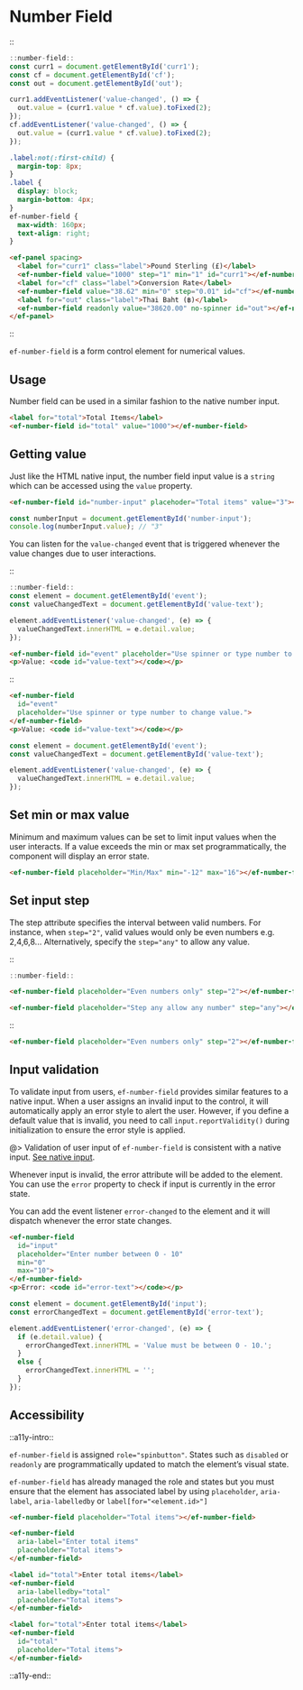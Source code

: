 <!--
type: page
title: Number Field
location: ./elements/number-field
layout: default
-->

# Number Field
::
```javascript
::number-field::
const curr1 = document.getElementById('curr1');
const cf = document.getElementById('cf');
const out = document.getElementById('out');

curr1.addEventListener('value-changed', () => {
  out.value = (curr1.value * cf.value).toFixed(2);
});
cf.addEventListener('value-changed', () => {
  out.value = (curr1.value * cf.value).toFixed(2);
});
```
```css
.label:not(:first-child) {
  margin-top: 8px;
}
.label {
  display: block;
  margin-bottom: 4px;
}
ef-number-field {
  max-width: 160px;
  text-align: right;
}
```
```html
<ef-panel spacing>
  <label for="curr1" class="label">Pound Sterling (£)</label>
  <ef-number-field value="1000" step="1" min="1" id="curr1"></ef-number-field>
  <label for="cf" class="label">Conversion Rate</label>
  <ef-number-field value="38.62" min="0" step="0.01" id="cf"></ef-number-field>
  <label for="out" class="label">Thai Baht (฿)</label>
  <ef-number-field readonly value="38620.00" no-spinner id="out"></ef-number-field>
</ef-panel>
```
::

`ef-number-field` is a form control element for numerical values.

## Usage
Number field can be used in a similar fashion to the native number input.

```html
<label for="total">Total Items</label>
<ef-number-field id="total" value="1000"></ef-number-field>
```

## Getting value
Just like the HTML native input, the number field input value is a `string` which can be accessed using the `value` property.

```html
<ef-number-field id="number-input" placehoder="Total items" value="3"></ef-number-field>
```

```javascript
const numberInput = document.getElementById('number-input');
console.log(numberInput.value); // "3"
```

You can listen for the `value-changed` event that is triggered whenever the value changes due to user interactions.

::
```javascript
::number-field::
const element = document.getElementById('event');
const valueChangedText = document.getElementById('value-text');

element.addEventListener('value-changed', (e) => {
  valueChangedText.innerHTML = e.detail.value;
});
```
```html
<ef-number-field id="event" placeholder="Use spinner or type number to change value."></ef-number-field>
<p>Value: <code id="value-text"></code></p>
```
::

```html
<ef-number-field
  id="event"
  placeholder="Use spinner or type number to change value.">
</ef-number-field>
<p>Value: <code id="value-text"></code></p>
```

```javascript
const element = document.getElementById('event');
const valueChangedText = document.getElementById('value-text');

element.addEventListener('value-changed', (e) => {
  valueChangedText.innerHTML = e.detail.value;
});
```

## Set min or max value
Minimum and maximum values can be set to limit input values when the user interacts. If a value exceeds the min or max set programmatically, the component will display an error state.

```html
<ef-number-field placeholder="Min/Max" min="-12" max="16"></ef-number-field>
```

## Set input step
The step attribute specifies the interval between valid numbers. For instance, when `step="2"`, valid values would only be even numbers e.g. 2,4,6,8... Alternatively, specify the `step="any"` to allow any value. 

::
```javascript
::number-field::
```
```html
<ef-number-field placeholder="Even numbers only" step="2"></ef-number-field>

<ef-number-field placeholder="Step any allow any number" step="any"></ef-number-field>
```
::

```html
<ef-number-field placeholder="Even numbers only" step="2"></ef-number-field>
```

## Input validation
To validate input from users, `ef-number-field` provides similar features to a native input. When a user assigns an invalid input to the control, it will automatically apply an error style to alert the user. However, if you define a default value that is invalid, you need to call `input.reportValidity()` during initialization to ensure the error style is applied.

@> Validation of user input of `ef-number-field` is consistent with a native input. [See native input](https://developer.mozilla.org/en-US/docs/Web/HTML/Element/input/number).

Whenever input is invalid, the error attribute will be added to the element. You can use the `error` property to check if input is currently in the error state.

You can add the event listener `error-changed` to the element and it will dispatch whenever the error state changes.

```html
<ef-number-field
  id="input"
  placeholder="Enter number between 0 - 10"
  min="0"
  max="10">
</ef-number-field>
<p>Error: <code id="error-text"></code></p>
```

```javascript
const element = document.getElementById('input');
const errorChangedText = document.getElementById('error-text');

element.addEventListener('error-changed', (e) => {
  if (e.detail.value) {
    errorChangedText.innerHTML = 'Value must be between 0 - 10.';
  }
  else {
    errorChangedText.innerHTML = '';
  }
});
```

## Accessibility
::a11y-intro::

`ef-number-field` is assigned `role="spinbutton"`. States such as `disabled` or `readonly` are programmatically updated to match the element’s visual state. 

`ef-number-field` has already managed the role and states but you must ensure that the element has associated label by using `placeholder`, `aria-label`, `aria-labelledby` or `label[for="<element.id>"]`

```html
<ef-number-field placeholder="Total items"></ef-number-field>
```
```html
<ef-number-field 
  aria-label="Enter total items"
  placeholder="Total items">
</ef-number-field>
```
```html
<label id="total">Enter total items</label>
<ef-number-field 
  aria-labelledby="total"
  placeholder="Total items">
</ef-number-field>
```
```html
<label for="total">Enter total items</label>
<ef-number-field
  id="total"
  placeholder="Total items">
</ef-number-field>
```

::a11y-end::
